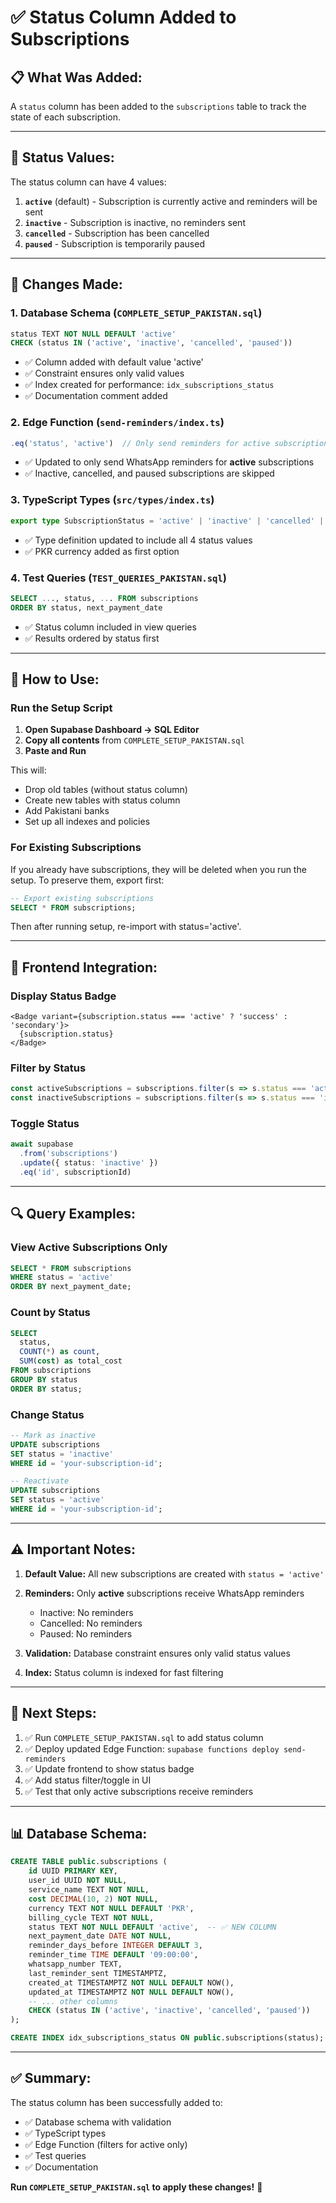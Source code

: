 # ✅ Status Column Added to Subscriptions

## 📋 **What Was Added:**

A `status` column has been added to the `subscriptions` table to track the state of each subscription.

---

## 🎯 **Status Values:**

The status column can have 4 values:

1. **`active`** (default) - Subscription is currently active and reminders will be sent
2. **`inactive`** - Subscription is inactive, no reminders sent
3. **`cancelled`** - Subscription has been cancelled
4. **`paused`** - Subscription is temporarily paused

---

## 🔧 **Changes Made:**

### **1. Database Schema (`COMPLETE_SETUP_PAKISTAN.sql`)**
```sql
status TEXT NOT NULL DEFAULT 'active' 
CHECK (status IN ('active', 'inactive', 'cancelled', 'paused'))
```

- ✅ Column added with default value 'active'
- ✅ Constraint ensures only valid values
- ✅ Index created for performance: `idx_subscriptions_status`
- ✅ Documentation comment added

### **2. Edge Function (`send-reminders/index.ts`)**
```typescript
.eq('status', 'active')  // Only send reminders for active subscriptions
```

- ✅ Updated to only send WhatsApp reminders for **active** subscriptions
- ✅ Inactive, cancelled, and paused subscriptions are skipped

### **3. TypeScript Types (`src/types/index.ts`)**
```typescript
export type SubscriptionStatus = 'active' | 'inactive' | 'cancelled' | 'paused'
```

- ✅ Type definition updated to include all 4 status values
- ✅ PKR currency added as first option

### **4. Test Queries (`TEST_QUERIES_PAKISTAN.sql`)**
```sql
SELECT ..., status, ... FROM subscriptions
ORDER BY status, next_payment_date
```

- ✅ Status column included in view queries
- ✅ Results ordered by status first

---

## 📝 **How to Use:**

### **Run the Setup Script**

1. **Open Supabase Dashboard → SQL Editor**
2. **Copy all contents** from `COMPLETE_SETUP_PAKISTAN.sql`
3. **Paste and Run**

This will:
- Drop old tables (without status column)
- Create new tables with status column
- Add Pakistani banks
- Set up all indexes and policies

### **For Existing Subscriptions**

If you already have subscriptions, they will be deleted when you run the setup. To preserve them, export first:

```sql
-- Export existing subscriptions
SELECT * FROM subscriptions;
```

Then after running setup, re-import with status='active'.

---

## 🎨 **Frontend Integration:**

### **Display Status Badge**

```tsx
<Badge variant={subscription.status === 'active' ? 'success' : 'secondary'}>
  {subscription.status}
</Badge>
```

### **Filter by Status**

```typescript
const activeSubscriptions = subscriptions.filter(s => s.status === 'active')
const inactiveSubscriptions = subscriptions.filter(s => s.status === 'inactive')
```

### **Toggle Status**

```typescript
await supabase
  .from('subscriptions')
  .update({ status: 'inactive' })
  .eq('id', subscriptionId)
```

---

## 🔍 **Query Examples:**

### **View Active Subscriptions Only**
```sql
SELECT * FROM subscriptions 
WHERE status = 'active'
ORDER BY next_payment_date;
```

### **Count by Status**
```sql
SELECT 
  status,
  COUNT(*) as count,
  SUM(cost) as total_cost
FROM subscriptions
GROUP BY status
ORDER BY status;
```

### **Change Status**
```sql
-- Mark as inactive
UPDATE subscriptions 
SET status = 'inactive' 
WHERE id = 'your-subscription-id';

-- Reactivate
UPDATE subscriptions 
SET status = 'active' 
WHERE id = 'your-subscription-id';
```

---

## ⚠️ **Important Notes:**

1. **Default Value:** All new subscriptions are created with `status = 'active'`

2. **Reminders:** Only **active** subscriptions receive WhatsApp reminders
   - Inactive: No reminders
   - Cancelled: No reminders
   - Paused: No reminders

3. **Validation:** Database constraint ensures only valid status values

4. **Index:** Status column is indexed for fast filtering

---

## 🚀 **Next Steps:**

1. ✅ Run `COMPLETE_SETUP_PAKISTAN.sql` to add status column
2. ✅ Deploy updated Edge Function: `supabase functions deploy send-reminders`
3. ✅ Update frontend to show status badge
4. ✅ Add status filter/toggle in UI
5. ✅ Test that only active subscriptions receive reminders

---

## 📊 **Database Schema:**

```sql
CREATE TABLE public.subscriptions (
    id UUID PRIMARY KEY,
    user_id UUID NOT NULL,
    service_name TEXT NOT NULL,
    cost DECIMAL(10, 2) NOT NULL,
    currency TEXT NOT NULL DEFAULT 'PKR',
    billing_cycle TEXT NOT NULL,
    status TEXT NOT NULL DEFAULT 'active',  -- ✅ NEW COLUMN
    next_payment_date DATE NOT NULL,
    reminder_days_before INTEGER DEFAULT 3,
    reminder_time TIME DEFAULT '09:00:00',
    whatsapp_number TEXT,
    last_reminder_sent TIMESTAMPTZ,
    created_at TIMESTAMPTZ NOT NULL DEFAULT NOW(),
    updated_at TIMESTAMPTZ NOT NULL DEFAULT NOW(),
    -- ... other columns
    CHECK (status IN ('active', 'inactive', 'cancelled', 'paused'))
);

CREATE INDEX idx_subscriptions_status ON public.subscriptions(status);
```

---

## ✅ **Summary:**

The status column has been successfully added to:
- ✅ Database schema with validation
- ✅ TypeScript types
- ✅ Edge Function (filters for active only)
- ✅ Test queries
- ✅ Documentation

**Run `COMPLETE_SETUP_PAKISTAN.sql` to apply these changes!** 🎉
